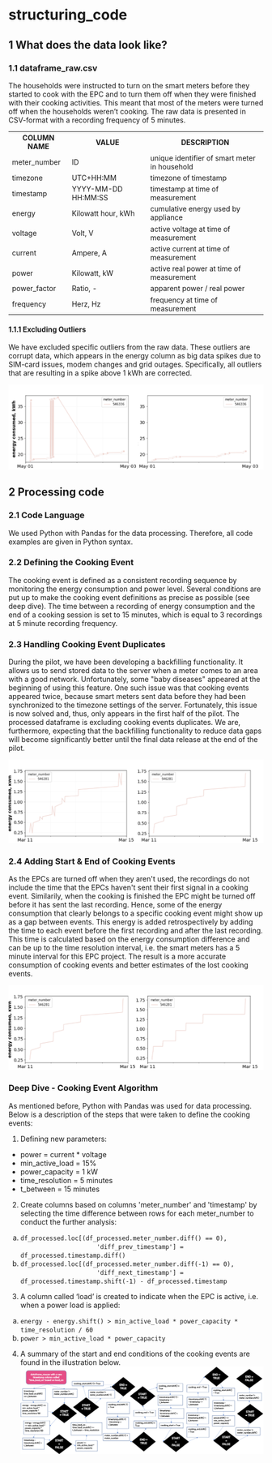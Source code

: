 # structuring_code

## 1 What does the data look like?
### 1.1 dataframe_raw.csv
The households were instructed to turn on the smart meters before they started to cook with the EPC and to
turn them off when they were finished with their cooking activities. This meant that most of the meters were
turned off when the households weren’t cooking. The raw data is presented in CSV-format with a recording
frequency of 5 minutes.

<table>
  <tr>
    <th>COLUMN NAME</th>
    <th>VALUE</th>
    <th>DESCRIPTION</th>
  </tr>
  <tr>
    <td>meter_number</td>
    <td>ID</td>
    <td>unique identifier of smart meter in household</td>
  </tr>
  <tr>
    <td>timezone</td>
    <td>UTC+HH:MM</td>
    <td>timezone of timestamp</td>
  </tr>
  <tr>
    <td>timestamp</td>
    <td>YYYY-MM-DD HH:MM:SS</td>
    <td>timestamp at time of measurement</td>
  </tr>
  <tr>
    <td>energy</td>
    <td>Kilowatt hour, kWh</td>
    <td>cumulative energy used by appliance</td>
  </tr>
  <tr>
    <td>voltage</td>
    <td>Volt, V</td>
    <td>active voltage at time of measurement</td>
  </tr>
  <tr>
    <td>current</td>
    <td>Ampere, A</td>
    <td>active current at time of measurement</td>
  </tr>
  <tr>
    <td>power</td>
    <td>Kilowatt, kW</td>
    <td>active real power at time of measurement</td>
  </tr>
  <tr>
    <td>power_factor</td>
    <td>Ratio, -</td>
    <td>apparent power / real power</td>
  </tr>
  <tr>
    <td>frequency</td>
    <td>Herz, Hz</td>
    <td>frequency at time of measurement</td>
  </tr>
</table>

#### 1.1.1 Excluding Outliers
We have excluded specific outliers from the raw data. These outliers are corrupt data, which
appears in the energy column as big data spikes due to SIM-card issues, modem changes and grid
outages. Specifically, all outliers that are resulting in a spike above 1 kWh are corrected. 

![Data spike](/images/546336_comb_spikes.png)

## 2 Processing code

### 2.1 Code Language
We used Python with Pandas for the data processing. Therefore, all code examples are given in
Python syntax.

### 2.2 Defining the Cooking Event
The cooking event is defined as a consistent recording sequence by monitoring the energy
consumption and power level. Several conditions are put up to make the cooking event definitions as
precise as possible (see deep dive). The time between a recording of energy consumption and the
end of a cooking session is set to 15 minutes, which is equal to 3 recordings at 5 minute
recording frequency.

### 2.3 Handling Cooking Event Duplicates
During the pilot, we have been developing a backfilling functionality. It allows us to send stored data
to the server when a meter comes to an area with a good network. Unfortunately, some "baby
diseases" appeared at the beginning of using this feature. One such issue was that cooking events
appeared twice, because smart meters sent data before they had been synchronized to the
timezone settings of the server. Fortunately, this issue is now solved and, thus, only appears in the
first half of the pilot.
The processed dataframe is excluding cooking events duplicates. We are, furthermore, expecting
that the backfilling functionality to reduce data gaps will become significantly better until the final
data release at the end of the pilot.

![Event duplicate](/images/546281_timeissue.png)

### 2.4 Adding Start & End of Cooking Events
As the EPCs are turned off when they aren't used, the recordings do not include the time that the EPCs haven't sent their first signal in a cooking event. Similarily, when the cooking is finished the EPC might be turned off before it has sent the last recording. Hence, some of the energy consumption that clearly belongs to a specific cooking event might show up as a gap between events. This energy is added retrospectively by adding the time to each event before the first recording and after the last recording. This time is calculated based on the energy consumption difference and can be up to the time resolution interval, i.e. the smart meters has a 5 minute interval for this EPC project. The result is a more accurate consumption of cooking events and better estimates of the lost cooking events.

![Adding_start_end](/images/546281_improved_cookingevents.png)

### Deep Dive - Cooking Event Algorithm
As mentioned before, Python with Pandas was used for data processing. Below is a description of
the steps that were taken to define the cooking events:
1) Defining new parameters:
<ul>
  <li>power = current * voltage</li>
  <li>min_active_load = 15%</li>
  <li>power_capacity = 1 kW</li>
  <li>time_resolution = 5 minutes</li>
  <li>t_between = 15 minutes</li>
</ul>

2) Create columns based on columns 'meter_number' and 'timestamp' by selecting the time difference between rows for each meter_number to conduct the further analysis:
<ol type="a">
  <li> <code>df_processed.loc[(df_processed.meter_number.diff() == 0),
                     'diff_prev_timestamp'] = df_processed.timestamp.diff()</code> </li>
  <li> <code>df_processed.loc[(df_processed.meter_number.diff(-1) == 0),
                     'diff_next_timestamp'] = df_processed.timestamp.shift(-1) - df_processed.timestamp</code> </li>
</ol>


3) A column called ‘load’ is created to indicate when the EPC is active, i.e. when a power
load is applied:
<ol type="a">
  <li> <code>energy - energy.shift() > min_active_load * power_capacity * time_resolution / 60</code> </li>
  <li> <code>power > min_active_load * power_capacity</code> </li>
</ol>


4) A summary of the start and end conditions of the cooking events are found in the illustration
below.
![Event algorithm](/images/cooking_event_picture_structure.png)
